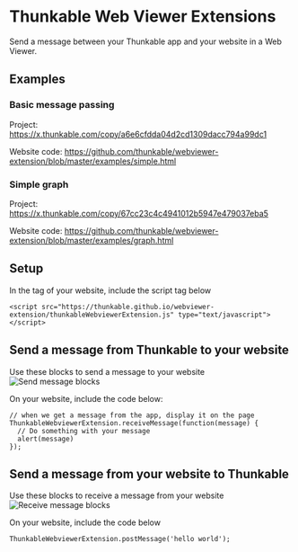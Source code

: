 # Thunkable Web Viewer Extensions

Send a message between your Thunkable app and your website in a Web Viewer.

## Examples

### Basic message passing
Project: https://x.thunkable.com/copy/a6e6cfdda04d2cd1309dacc794a99dc1

Website code: https://github.com/thunkable/webviewer-extension/blob/master/examples/simple.html

### Simple graph
Project: https://x.thunkable.com/copy/67cc23c4c4941012b5947e479037eba5

Website code: https://github.com/thunkable/webviewer-extension/blob/master/examples/graph.html

## Setup

In the <head> tag of your website, include the script tag below

```
<script src="https://thunkable.github.io/webviewer-extension/thunkableWebviewerExtension.js" type="text/javascript"></script>
```
  
## Send a message from Thunkable to your website

Use these blocks to send a message to your website
![Send message blocks](https://thunkable.github.io/digital-asset/webviewer-extension/sendMessage.png)

On your website, include the code below:
```
// when we get a message from the app, display it on the page
ThunkableWebviewerExtension.receiveMessage(function(message) {
  // Do something with your message
  alert(message)
});
```


## Send a message from your website to Thunkable

Use these blocks to receive a message from your website
![Receive message blocks](https://thunkable.github.io/digital-asset/webviewer-extension/receiveMessage.png)

On your website, include the code below
```
ThunkableWebviewerExtension.postMessage('hello world');
```
